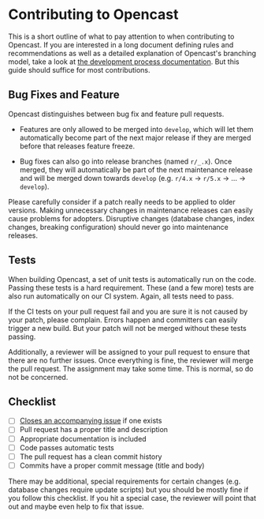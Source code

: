 Contributing to Opencast
========================

This is a short outline of what to pay attention to when contributing to Opencast. If you are interested in a long
document defining rules and recommendations as well as a detailed explanation of Opencast's branching model, take a look
at [the development process documentation](https://docs.opencast.org/develop/developer/development-process/). But this
guide should suffice for most contributions.


Bug Fixes and Feature
---------------------

Opencast distinguishes between bug fix and feature pull requests.

- Features are only allowed to be merged into `develop`, which will let them automatically become part of the next
  major release if they are merged before that releases feature freeze.

- Bug fixes can also go into release branches (named `r/_.x`). Once merged, they will automatically be part of the next
  maintenance release and will be merged down towards `develop` (e.g. `r/4.x` → `r/5.x` → … → `develop`).

Please carefully consider if a patch really needs to be applied to older versions. Making unnecessary changes in
maintenance releases can easily cause problems for adopters. Disruptive changes (database changes, index changes,
breaking configuration) should never go into maintenance releases.


Tests
-----

When building Opencast, a set of unit tests is automatically run on the code. Passing these tests is a hard requirement.
These (and a few more) tests are also run automatically on our CI system. Again, all tests need to pass.

If the CI tests on your pull request fail and you are sure it is not caused by your patch, please complain. Errors
happen and committers can easily trigger a new build. But your patch will not be merged without these tests passing.

Additionally, a reviewer will be assigned to your pull request to ensure that there are no further issues. Once
everything is fine, the reviewer will merge the pull request. The assignment may take some time. This is normal, so do
not be concerned.


Checklist
---------

- [ ] [Closes an accompanying issue](https://help.github.com/en/articles/closing-issues-using-keywords) if one exists
- [ ] Pull request has a proper title and description
- [ ] Appropriate documentation is included
- [ ] Code passes automatic tests
- [ ] The pull request has a clean commit history
- [ ] Commits have a proper commit message (title and body)

There may be additional, special requirements for certain changes (e.g. database changes require update scripts) but you
should be mostly fine if you follow this checklist. If you hit a special case, the reviewer will point that out and
maybe even help to fix that issue.
